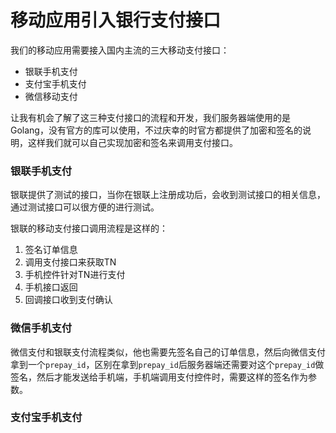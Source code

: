 移动应用引入银行支付接口
========================

我们的移动应用需要接入国内主流的三大移动支付接口：

- 银联手机支付
- 支付宝手机支付
- 微信移动支付

让我有机会了解了这三种支付接口的流程和开发，我们服务器端使用的是Golang，没有官方的库可以使用，不过庆幸的时官方都提供了加密和签名的说明，这样我们就可以自己实现加密和签名来调用支付接口。

### 银联手机支付

银联提供了测试的接口，当你在银联上注册成功后，会收到测试接口的相关信息，通过测试接口可以很方便的进行测试。

银联的移动支付接口调用流程是这样的：

1. 签名订单信息
2. 调用支付接口来获取TN
3. 手机控件针对TN进行支付
4. 手机接口返回
5. 回调接口收到支付确认

### 微信手机支付

微信支付和银联支付流程类似，他也需要先签名自己的订单信息，然后向微信支付拿到一个`prepay_id`，区别在拿到`prepay_id`后服务器端还需要对这个`prepay_id`做签名，然后才能发送给手机端，手机端调用支付控件时，需要这样的签名作为参数。

### 支付宝手机支付



